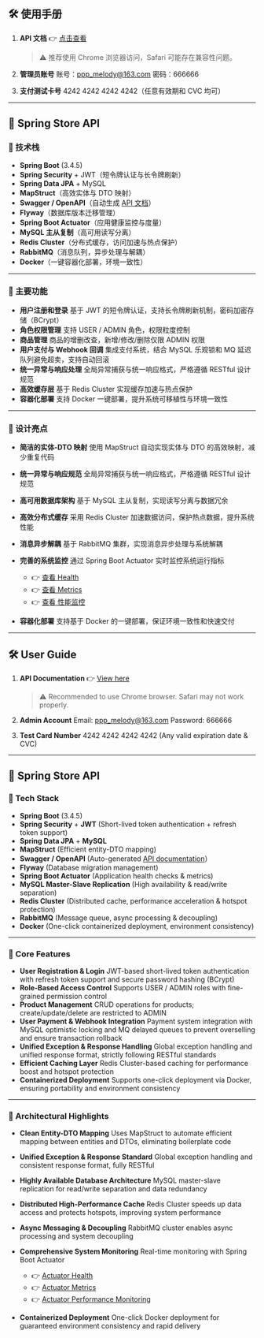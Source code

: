 ## 🛠️ 使用手册

1. **API 文档**
   👉 [点击查看](http://47.111.2.191:8080/swagger-ui/index.html#/)

   > ⚠️ 推荐使用 Chrome 浏览器访问，Safari 可能存在兼容性问题。

2. **管理员账号**
   账号：[ppp\_melody@163.com](mailto:ppp_melody@163.com)
   密码：666666

3. **支付测试卡号**
   4242 4242 4242 4242（任意有效期和 CVC 均可）

---

## 🛒 Spring Store API

### 🚀 技术栈

* **Spring Boot** (3.4.5)
* **Spring Security** + JWT（短令牌认证与长令牌刷新）
* **Spring Data JPA** + MySQL
* **MapStruct**（高效实体与 DTO 映射）
* **Swagger / OpenAPI**（自动生成 [API 文档](http://47.111.2.191:8080/swagger-ui/index.html#/)）
* **Flyway**（数据库版本迁移管理）
* **Spring Boot Actuator**（应用健康监控与度量）
* **MySQL 主从复制**（高可用读写分离）
* **Redis Cluster**（分布式缓存，访问加速与热点保护）
* **RabbitMQ**（消息队列，异步处理与解耦）
* **Docker**（一键容器化部署，环境一致性）

---

### 🎯 主要功能

* **用户注册和登录**
  基于 JWT 的短令牌认证，支持长令牌刷新机制，密码加密存储（BCrypt）
* **角色权限管理**
  支持 USER / ADMIN 角色，权限粒度控制
* **商品管理**
  商品的增删改查，新增/修改/删除仅限 ADMIN 权限
* **用户支付与 Webhook 回调**
  集成支付系统，结合 MySQL 乐观锁和 MQ 延迟队列避免超卖，支持自动回滚
* **统一异常与响应处理**
  全局异常捕获与统一响应格式，严格遵循 RESTful 设计规范
* **高效缓存层**
  基于 Redis Cluster 实现缓存加速与热点保护
* **容器化部署**
  支持 Docker 一键部署，提升系统可移植性与环境一致性

---

### 🌟 设计亮点

* **简洁的实体-DTO 映射**
  使用 MapStruct 自动实现实体与 DTO 的高效映射，减少重复代码

* **统一异常与响应规范**
  全局异常捕获与统一响应格式，严格遵循 RESTful 设计规范

* **高可用数据库架构**
  基于 MySQL 主从复制，实现读写分离与数据冗余

* **高效分布式缓存**
  采用 Redis Cluster 加速数据访问，保护热点数据，提升系统性能

* **消息异步解耦**
  基于 RabbitMQ 集群，实现消息异步处理与系统解耦

* **完善的系统监控**
  通过 Spring Boot Actuator 实时监控系统运行指标

    * 👉 [查看 Health](http://47.111.2.191:8080/actuator/health)
    * 👉 [查看 Metrics](http://47.111.2.191:8080/actuator/metrics)
    * 👉 [查看 性能监控](http://47.111.2.191:8080/actuator/metrics/http.server.requests)

* **容器化部署**
  支持基于 Docker 的一键部署，保证环境一致性和快速交付

---

## 🛠️ User Guide

1. **API Documentation**
   👉 [View here](http://47.111.2.191:8080/swagger-ui/index.html#/)

   > ⚠️ Recommended to use Chrome browser. Safari may not work properly.

2. **Admin Account**
   Email: [ppp\_melody@163.com](mailto:ppp_melody@163.com)
   Password: 666666

3. **Test Card Number**
   4242 4242 4242 4242 (Any valid expiration date & CVC)

---

## 🛒 Spring Store API

### 🚀 Tech Stack

* **Spring Boot** (3.4.5)
* **Spring Security** + **JWT** (Short-lived token authentication + refresh token support)
* **Spring Data JPA** + **MySQL**
* **MapStruct** (Efficient entity-DTO mapping)
* **Swagger / OpenAPI** (Auto-generated [API documentation](http://47.111.2.191:8080/swagger-ui/index.html#/)）
* **Flyway** (Database migration management)
* **Spring Boot Actuator** (Application health checks & metrics)
* **MySQL Master-Slave Replication** (High availability & read/write separation)
* **Redis Cluster** (Distributed cache, performance acceleration & hotspot protection)
* **RabbitMQ** (Message queue, async processing & decoupling)
* **Docker** (One-click containerized deployment, environment consistency)

---

### 🎯 Core Features

* **User Registration & Login**
  JWT-based short-lived token authentication with refresh token support and secure password hashing (BCrypt)
* **Role-Based Access Control**
  Supports USER / ADMIN roles with fine-grained permission control
* **Product Management**
  CRUD operations for products; create/update/delete are restricted to ADMIN
* **User Payment & Webhook Integration**
  Payment system integration with MySQL optimistic locking and MQ delayed queues to prevent overselling and ensure
  transaction rollback
* **Unified Exception & Response Handling**
  Global exception handling and unified response format, strictly following RESTful standards
* **Efficient Caching Layer**
  Redis Cluster-based caching for performance boost and hotspot protection
* **Containerized Deployment**
  Supports one-click deployment via Docker, ensuring portability and environment consistency

---

### 🌟 Architectural Highlights

* **Clean Entity-DTO Mapping**
  Uses MapStruct to automate efficient mapping between entities and DTOs, eliminating boilerplate code

* **Unified Exception & Response Standard**
  Global exception handling and consistent response format, fully RESTful

* **Highly Available Database Architecture**
  MySQL master-slave replication for read/write separation and data redundancy

* **Distributed High-Performance Cache**
  Redis Cluster speeds up data access and protects hotspots, improving system performance

* **Async Messaging & Decoupling**
  RabbitMQ cluster enables async processing and system decoupling

* **Comprehensive System Monitoring**
  Real-time monitoring with Spring Boot Actuator

    * 👉 [Actuator Health](http://47.111.2.191:8080/actuator/health)
    * 👉 [Actuator Metrics](http://47.111.2.191:8080/actuator/metrics)
    * 👉 [Actuator Performance Monitoring](http://47.111.2.191:8080/actuator/metrics/http.server.requests)

* **Containerized Deployment**
  One-click Docker deployment for guaranteed environment consistency and rapid delivery

